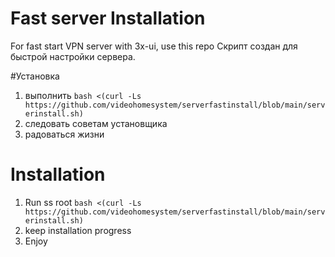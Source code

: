 # Fast server Installation
For fast start VPN server with 3x-ui, use this repo
 Скрипт создан для быстрой настройки сервера.
 
#Установка

1) выполнить
   `bash <(curl -Ls https://github.com/videohomesystem/serverfastinstall/blob/main/serverinstall.sh)`
2) следовать советам установщика
3) радоваться жизни

# Installation 
1) Run ss root
   `bash <(curl -Ls https://github.com/videohomesystem/serverfastinstall/blob/main/serverinstall.sh)`
2) keep installation progress
3) Enjoy

